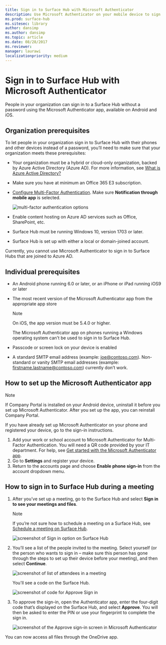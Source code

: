 ```yaml
---
title: Sign in to Surface Hub with Microsoft Authenticator
description: Use Microsoft Authenticator on your mobile device to sign in to Surface Hub.
ms.prod: surface-hub
ms.sitesec: library
author: dansimp
ms.author: dansimp
ms.topic: article
ms.date: 08/28/2017
ms.reviewer: 
manager: laurawi
localizationpriority: medium
---
```


# Sign in to Surface Hub with Microsoft Authenticator

People in your organization can sign in to a Surface Hub  without a password using the Microsoft Authenticator app, available on Android and iOS.

## Organization prerequisites

To let people in your organization sign in to Surface Hub with their phones and other devices instead of a password, you’ll need to make sure that your organization meets these prerequisites: 

- Your organization must be a hybrid or cloud-only organization, backed by Azure Active Directory (Azure AD). For more information, see [What is Azure Active Directory?](https://docs.microsoft.com/azure/active-directory/active-directory-whatis)

- Make sure you have at minimum an Office 365 E3 subscription. 

- [Configure Multi-Factor Authentication](https://docs.microsoft.com/azure/active-directory/authentication/howto-mfa-mfasettings). Make sure **Notification through mobile app** is selected. 

    ![multi-factor authentication options](images/mfa-options.png)

- Enable content hosting on Azure AD services such as Office, SharePoint, etc. 

- Surface Hub must be running Windows 10, version 1703 or later.

- Surface Hub is set up with either a local or domain-joined account.

Currently, you cannot use Microsoft Authenticator to sign in to Surface Hubs that are joined to Azure AD.

## Individual prerequisites

- An Android phone running 6.0 or later, or an iPhone or iPad running iOS9 or later 

- The most recent version of the Microsoft Authenticator app from the appropriate app store

    >[!NOTE]
    >On iOS, the app version must be 5.4.0 or higher.
    >
    >The Microsoft Authenticator app on phones running a Windows operating system can't be used to sign in to Surface Hub.

- Passcode or screen lock on your device is enabled

- A standard SMTP email address (example: joe@contoso.com). Non-standard or vanity SMTP email addresses (example: firstname.lastname@contoso.com) currently don’t work.

## How to set up the Microsoft Authenticator app

>[!NOTE]
>If Company Portal is installed on your Android device, uninstall it before you set up Microsoft Authenticator. After you set up the app, you can reinstall Company Portal.
>
>If you have already set up Microsoft Authenticator on your phone and registered your device, go to the sign-in instructions.

1. Add your work or school account to Microsoft Authenticator for Multi-Factor Authentication. You will need a QR code provided by your IT department. For help, see [Get started with the Microsoft Authenticator app](https://docs.microsoft.com/azure/multi-factor-authentication/end-user/microsoft-authenticator-app-how-to).
2. Go to **Settings** and register your device.
3. Return to the accounts page and choose **Enable phone sign-in** from the account dropdown menu.

## How to sign in to Surface Hub during a meeting

1. After you’ve set up a meeting, go to the Surface Hub and select **Sign in to see your meetings and files**.

    >[!NOTE]
    >If you’re not sure how to schedule a meeting on a Surface Hub, see [Schedule a meeting on Surface Hub](https://support.microsoft.com/help/17325/surfacehub-schedulemeeting).

    ![screenshot of Sign in option on Surface Hub](images/sign-in.png)

2. You’ll see a list of the people invited to the meeting. Select yourself (or the person who wants to sign in – make sure this person has gone through the steps to set up their device before your meeting), and then select **Continue**.

    ![screenshot of list of attendees in a meeting](images/attendees.png)

    You'll see a code on the Surface Hub.

    ![screenshot of code for Approve Sign in](images/approve-signin.png)

3. To approve the sign-in, open the Authenticator app, enter the four-digit code that’s displayed on the Surface Hub, and select **Approve**. You will then be asked to enter the PIN or use your fingerprint to complete the sign in. 

    ![screenshot of the Approve sign-in screen in Microsoft Authenticator](images/approve-signin2.png)

You can now access all files through the OneDrive app.